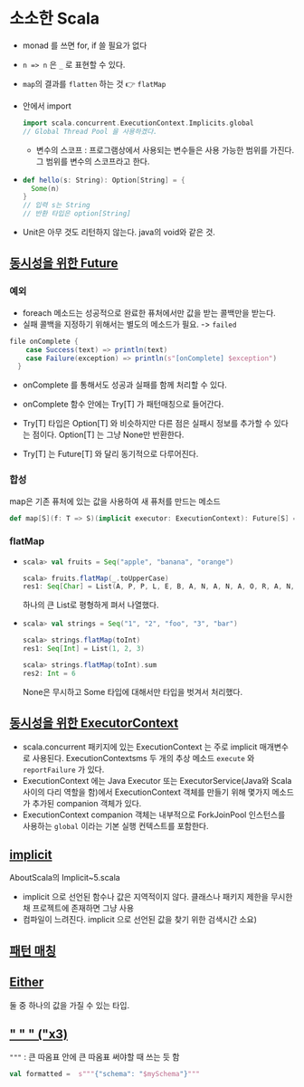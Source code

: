 # 소소한 Scala

* monad 를 쓰면 for, if 쓸 필요가 없다

* `n => n` 은 `_` 로 표현할 수 있다.

* `map`의 결과를 `flatten` 하는 것 👉 `flatMap`

* 안에서 import

  ```scala
  import scala.concurrent.ExecutionContext.Implicits.global
  // Global Thread Pool 을 사용하겠다.
  ```

  * 변수의 스코프 : 프로그램상에서 사용되는 변수들은 사용 가능한 범위를 가진다. 그 범위를 변수의 스코프라고 한다.

* ```scala
  def hello(s: String): Option[String] = {
    Some(n)
  }
  // 입력 s는 String
  // 반환 타입은 option[String]
  ```

* Unit은 아무 것도 리턴하지 않는다. java의 void와 같은 것.



## [동시성을 위한 Future](https://hamait.tistory.com/763)

### 예외

* foreach 메소드는 성공적으로 완료한 퓨처에서만 값을 받는 콜백만을 받는다. 
* 실패 콜백을 지정하기 위해서는 별도의 메소드가 필요. -> `failed`

```scala
file onComplete {
    case Success(text) => println(text)
    case Failure(exception) => println(s"[onComplete] $exception")
  }
```

* onComplete 를 통해서도 성공과 실패를 함께 처리할 수 있다.
* onComplete 함수 안에는 Try[T] 가 패턴매칭으로 들어간다.

* Try[T] 타입은 Option[T] 와 비슷하지만 다른 점은 실패시 정보를 추가할 수 있다는 점이다. Option[T] 는 그냥 None만 반환한다.
* Try[T] 는 Future[T] 와 달리 동기적으로 다루어진다.

### 합성

map은 기존 퓨처에 있는 값을 사용하여 새 퓨처를 만드는 메소드

```scala
def map[S](f: T => S)(implicit executor: ExecutionContext): Future[S] = transform(_ map f)
```



### flatMap

* ```scala
  scala> val fruits = Seq("apple", "banana", "orange")
  
  scala> fruits.flatMap(_.toUpperCase)
  res1: Seq[Char] = List(A, P, P, L, E, B, A, N, A, N, A, O, R, A, N, G, E)
  ```

  하나의 큰 List로 평형하게 펴서 나열했다.

  

* ```scala
  scala> val strings = Seq("1", "2", "foo", "3", "bar")
  
  scala> strings.flatMap(toInt)
  res1: Seq[Int] = List(1, 2, 3)
  
  scala> strings.flatMap(toInt).sum
  res2: Int = 6
  ```

  None은 무시하고 Some 타입에 대해서만 타입을 벗겨서 처리했다.



## [동시성을 위한 ExecutorContext](https://hamait.tistory.com/768)

* scala.concurrent 패키지에 있는 ExecutionContext 는 주로 implicit 매개변수로 사용된다. ExecutionContextsms 두 개의 추상 메소드 `execute`	와 `reportFailure` 	가 있다. 
* ExecutionContext 에는 Java Executor 또는 ExecutorService(Java와 Scala 사이의 다리 역할을 함)에서 ExecutionContext 객체를 만들기 위해 몇가지 메소드가 추가된 companion 객체가 있다.
* ExecutionContext companion 객체는 내부적으로 ForkJoinPool 인스턴스를 사용하는 `global` 이라는 기본 실행 컨텍스트를 포함한다.



## [implicit](https://partnerjun.tistory.com/21)

AboutScala의 Implicit~5.scala

* implicit 으로 선언된 함수나 값은 지역적이지 않다.
  클래스나 패키지 제한을 무시한채 프로젝트에 존재하면 그냥 사용
* 컴파일이 느려진다.
  implicit 으로 선언된 값을 찾기 위한 검색시간 소요)



## [패턴 매칭](https://brocess.tistory.com/254)



## [Either](https://hamait.tistory.com/649)

둘 중 하나의 값을 가질 수 있는 타입.



## [" " " ("x3)](https://www.python2.net/questions-431380.htm)

`"""` : 큰 따옴표 안에 큰 따옴표 써야할 때 쓰는 듯 함

```scala
val formatted =  s"""{"schema": "$mySchema"}"""
```

